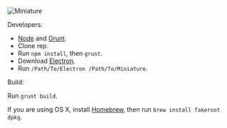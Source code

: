 ![Miniature](https://i.imgur.com/A82rMdt.png)

Developers:

* [Node](https://nodejs.org) and [Grunt](http://gruntjs.com).
* Clone rep.
* Run `npm install`, then `grunt`.
* Download [Electron](https://github.com/electron/electron/releases).
* Run `/Path/To/Electron /Path/To/Miniature`.

Build:

Run `grunt build`.

If you are using OS X, install [Homebrew](http://brew.sh), then run `brew install fakeroot dpkg`.
